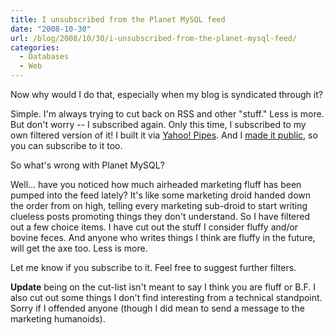 ```yaml
---
title: I unsubscribed from the Planet MySQL feed
date: "2008-10-30"
url: /blog/2008/10/30/i-unsubscribed-from-the-planet-mysql-feed/
categories:
  - Databases
  - Web
---
```

Now why would I do that, especially when my blog is syndicated through it?

Simple. I'm always trying to cut back on RSS and other "stuff." Less is more. But don't worry -- I subscribed again. Only this time, I subscribed to my own filtered version of it! I built it via [Yahoo! Pipes](http://pipes.yahoo.com/). And I [made it public](http://pipes.yahoo.com/xaprb/planetmysql), so you can subscribe to it too.

<!--more-->

So what's wrong with Planet MySQL?

Well... have you noticed how much airheaded marketing fluff has been pumped into the feed lately? It's like some marketing droid handed down the order from on high, telling every marketing sub-droid to start writing clueless posts promoting things they don't understand. So I have filtered out a few choice items. I have cut out the stuff I consider fluffy and/or bovine feces. And anyone who writes things I think are fluffy in the future, will get the axe too. Less is more.

Let me know if you subscribe to it. Feel free to suggest further filters.

**Update** being on the cut-list isn't meant to say I think you are fluff or B.F. I also cut out some things I don't find interesting from a technical standpoint. Sorry if I offended anyone (though I did mean to send a message to the marketing humanoids).


